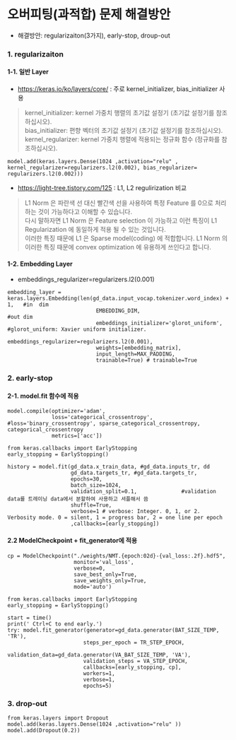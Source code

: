 # 오버피팅(과적합) 문제 해결방안

- 해결방안:  regularizaiton(3가지), early-stop, droup-out 

### 1. regularizaiton

#### 1-1. 일반 Layer
- https://keras.io/ko/layers/core/ : 주로 kernel_initializer, bias_initializer 사용  
> kernel_initializer: kernel 가중치 행렬의 초기값 설정기 (초기값 설정기를 참조하십시오).  
> bias_initializer: 편향 벡터의 초기값 설정기 (초기값 설정기를 참조하십시오).  
> kernel_regularizer: kernel 가중치 행렬에 적용되는 정규화 함수 (정규화를 참조하십시오).  
```
model.add(keras.layers.Dense(1024 ,activation="relu" , kernel_regularizer=regularizers.l2(0.002), bias_regularizer= regularizers.l2(0.002)))
```
- https://light-tree.tistory.com/125 : L1, L2 regulirization 비교  
>L1 Norm 은 파란색 선 대신 빨간색 선을 사용하여 특정 Feature 를 0으로 처리하는 것이 가능하다고 이해할 수 있습니다.   
>다시 말하자면 L1 Norm 은 Feature selection 이 가능하고 이런 특징이 L1 Regularization 에 동일하게 적용 될 수 있는 것입니다.   
>이러한 특징 때문에 L1 은 Sparse model(coding) 에 적합합니다. L1 Norm 의 이러한 특징 때문에 convex optimization 에 유용하게 쓰인다고 합니다.  

#### 1-2. Embedding Layer
- embeddings_regularizer=regularizers.l2(0.001)
```
embedding_layer = keras.layers.Embedding(len(gd_data.input_vocap.tokenizer.word_index) + 1,   #in  dim
                            EMBEDDING_DIM,                                #out dim
                            embeddings_initializer='glorot_uniform',      #glorot_uniform: Xavier uniform initializer.
                            embeddings_regularizer=regularizers.l2(0.001),
                            weights=[embedding_matrix],
                            input_length=MAX_PADDING,
                            trainable=True) # trainable=True
```

### 2. early-stop

#### 2-1. model.fit 함수에 적용
```
model.compile(optimizer='adam',
              loss='categorical_crossentropy',  #loss='binary_crossentropy', sparse_categorical_crossentropy, categorical_crossentropy
              metrics=['acc'])

from keras.callbacks import EarlyStopping
early_stopping = EarlyStopping()

history = model.fit(gd_data.x_train_data, #gd_data.inputs_tr, dd
                    gd_data.targets_tr, #gd_data.targets_tr,
                    epochs=30,
                    batch_size=1024,
                    validation_split=0.1,              #validation data를 트레이닝 data에서 분할하여 사용하고 셔플해서 씀
                    shuffle=True,
                    verbose=1 # verbose: Integer. 0, 1, or 2. Verbosity mode. 0 = silent, 1 = progress bar, 2 = one line per epoch
                    ,callbacks=[early_stopping])
````

#### 2.2 ModelCheckpoint + fit_generator에 적용
```
cp = ModelCheckpoint("./weights/NMT.{epoch:02d}-{val_loss:.2f}.hdf5",
                     monitor='val_loss',
                     verbose=0,
                     save_best_only=True,
                     save_weights_only=True,
                     mode='auto')
                     
from keras.callbacks import EarlyStopping
early_stopping = EarlyStopping()

start = time()
print(' Ctrl+C to end early.')
try: model.fit_generator(generator=gd_data.generator(BAT_SIZE_TEMP, 'TR'), 
                        steps_per_epoch = TR_STEP_EPOCH,
                        validation_data=gd_data.generator(VA_BAT_SIZE_TEMP, 'VA'),
                        validation_steps = VA_STEP_EPOCH,
                        callbacks=[early_stopping, cp],
                        workers=1,
                        verbose=1,
                        epochs=5) 
```

### 3. drop-out
```
from keras.layers import Dropout
model.add(keras.layers.Dense(1024 ,activation="relu" ))
model.add(Dropout(0.2))
```
